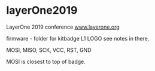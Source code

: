 # layerOne2019
LayerOne 2019 conference www.layerone.org


firmware - folder for kitbadge L1 LOGO see notes in there, 

MOSI, MISO, SCK, VCC, RST, GND

MOSI is closest to top of badge.

